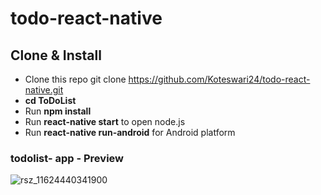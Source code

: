 # todo-react-native

## Clone & Install

 * Clone this repo git clone https://github.com/Koteswari24/todo-react-native.git
 * **cd ToDoList**
 * Run **npm install**
 * Run **react-native start** to open node.js
 * Run **react-native run-android** for Android platform
            

### todolist- app - Preview

![rsz_11624440341900](https://user-images.githubusercontent.com/86313518/123082367-905be580-d43c-11eb-8256-9f777b1c8cd6.jpg)

